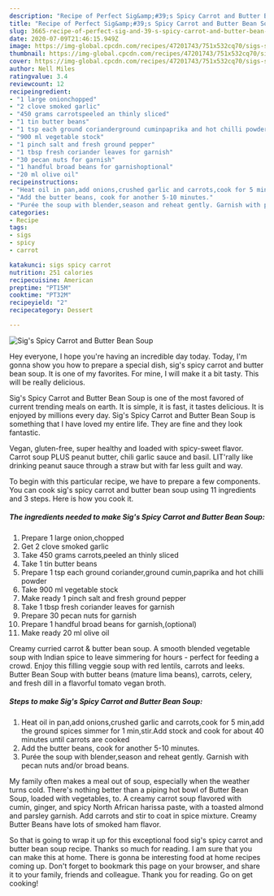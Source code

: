 ```yaml
---
description: "Recipe of Perfect Sig&amp;#39;s Spicy Carrot and Butter Bean Soup"
title: "Recipe of Perfect Sig&amp;#39;s Spicy Carrot and Butter Bean Soup"
slug: 3665-recipe-of-perfect-sig-and-39-s-spicy-carrot-and-butter-bean-soup
date: 2020-07-09T21:46:15.949Z
image: https://img-global.cpcdn.com/recipes/47201743/751x532cq70/sigs-spicy-carrot-and-butter-bean-soup-recipe-main-photo.jpg
thumbnail: https://img-global.cpcdn.com/recipes/47201743/751x532cq70/sigs-spicy-carrot-and-butter-bean-soup-recipe-main-photo.jpg
cover: https://img-global.cpcdn.com/recipes/47201743/751x532cq70/sigs-spicy-carrot-and-butter-bean-soup-recipe-main-photo.jpg
author: Nell Miles
ratingvalue: 3.4
reviewcount: 12
recipeingredient:
- "1 large onionchopped"
- "2 clove smoked garlic"
- "450 grams carrotspeeled an thinly sliced"
- "1 tin butter beans"
- "1 tsp each ground corianderground cuminpaprika and hot chilli powder"
- "900 ml vegetable stock"
- "1 pinch salt and fresh ground pepper"
- "1 tbsp fresh coriander leaves for garnish"
- "30 pecan nuts for garnish"
- "1 handful broad beans for garnishoptional"
- "20 ml olive oil"
recipeinstructions:
- "Heat oil in pan,add onions,crushed garlic and carrots,cook for 5 min,add the ground spices simmer for 1 min,stir.Add stock and cook for about 40 minutes until carrots are cooked"
- "Add the butter beans, cook for another 5-10 minutes."
- "Purée the soup with blender,season and reheat gently. Garnish with pecan nuts and/or broad beans."
categories:
- Recipe
tags:
- sigs
- spicy
- carrot

katakunci: sigs spicy carrot 
nutrition: 251 calories
recipecuisine: American
preptime: "PT15M"
cooktime: "PT32M"
recipeyield: "2"
recipecategory: Dessert

---
```



![Sig&#39;s Spicy Carrot and Butter Bean Soup](https://img-global.cpcdn.com/recipes/47201743/751x532cq70/sigs-spicy-carrot-and-butter-bean-soup-recipe-main-photo.jpg)

Hey everyone, I hope you're having an incredible day today. Today, I'm gonna show you how to prepare a special dish, sig&#39;s spicy carrot and butter bean soup. It is one of my favorites. For mine, I will make it a bit tasty. This will be really delicious.

Sig&#39;s Spicy Carrot and Butter Bean Soup is one of the most favored of current trending meals on earth. It is simple, it is fast, it tastes delicious. It is enjoyed by millions every day. Sig&#39;s Spicy Carrot and Butter Bean Soup is something that I have loved my entire life. They are fine and they look fantastic.

Vegan, gluten-free, super healthy and loaded with spicy-sweet flavor. Carrot soup PLUS peanut butter, chili garlic sauce and basil. LIT&#39;rally like drinking peanut sauce through a straw but with far less guilt and way.


To begin with this particular recipe, we have to prepare a few components. You can cook sig&#39;s spicy carrot and butter bean soup using 11 ingredients and 3 steps. Here is how you cook it.

<!--inarticleads1-->

##### The ingredients needed to make Sig&#39;s Spicy Carrot and Butter Bean Soup:

1. Prepare 1 large onion,chopped
1. Get 2 clove smoked garlic
1. Take 450 grams carrots,peeled an thinly sliced
1. Take 1 tin butter beans
1. Prepare 1 tsp each ground coriander,ground cumin,paprika and hot chilli powder
1. Take 900 ml vegetable stock
1. Make ready 1 pinch salt and fresh ground pepper
1. Take 1 tbsp fresh coriander leaves for garnish
1. Prepare 30 pecan nuts for garnish
1. Prepare 1 handful broad beans for garnish,(optional)
1. Make ready 20 ml olive oil


Creamy curried carrot &amp; butter bean soup. A smooth blended vegetable soup with Indian spice to leave simmering for hours - perfect for feeding a crowd. Enjoy this filling veggie soup with red lentils, carrots and leeks. Butter Bean Soup with butter beans (mature lima beans), carrots, celery, and fresh dill in a flavorful tomato vegan broth. 

<!--inarticleads2-->

##### Steps to make Sig&#39;s Spicy Carrot and Butter Bean Soup:

1. Heat oil in pan,add onions,crushed garlic and carrots,cook for 5 min,add the ground spices simmer for 1 min,stir.Add stock and cook for about 40 minutes until carrots are cooked
1. Add the butter beans, cook for another 5-10 minutes.
1. Purée the soup with blender,season and reheat gently. Garnish with pecan nuts and/or broad beans.


My family often makes a meal out of soup, especially when the weather turns cold. There&#39;s nothing better than a piping hot bowl of Butter Bean Soup, loaded with vegetables, to. A creamy carrot soup flavored with cumin, ginger, and spicy North African harissa paste, with a toasted almond and parsley garnish. Add carrots and stir to coat in spice mixture. Creamy Butter Beans have lots of smoked ham flavor. 

So that is going to wrap it up for this exceptional food sig&#39;s spicy carrot and butter bean soup recipe. Thanks so much for reading. I am sure that you can make this at home. There is gonna be interesting food at home recipes coming up. Don't forget to bookmark this page on your browser, and share it to your family, friends and colleague. Thank you for reading. Go on get cooking!
